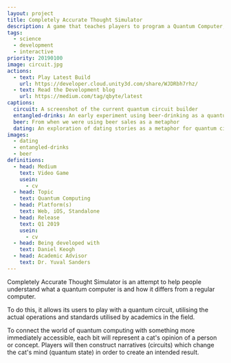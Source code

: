 ```yaml
---
layout: project
title: Completely Accurate Thought Simulator
description: A game that teaches players to program a Quantum Computer, by having them tell stories about the inner thoughts of cats.
tags:
  - science
  - development
  - interactive
priority: 20190100
image: circuit.jpg
actions:
  - text: Play Latest Build
    url: https://developer.cloud.unity3d.com/share/WJDRbh7rhz/
  - text: Read the Development blog
    url: https://medium.com/tag/qbyte/latest
captions:
  circuit: A screenshot of the current quantum circuit builder
  entangled-drinks: An early experiment using beer-drinking as a quantum computing metaphor
  beer: From when we were using beer sales as a metaphor
  dating: An exploration of dating stories as a metaphor for quantum circuits
images:
  - dating
  - entangled-drinks
  - beer
definitions:
  - head: Medium
    text: Video Game
    usein:
      - cv
  - head: Topic
    text: Quantum Computing
  - head: Platform(s)
    text: Web, iOS, Standalone
  - head: Release
    text: Q1 2019
    usein:
      - cv
  - head: Being developed with
    text: Daniel Keogh
  - head: Academic Advisor
    text: Dr. Yuval Sanders
---
```

Completely Accurate Thought Simulator is an attempt to help people understand what a quantum computer is and how it differs from a regular computer.

To do this, it allows its users to play with a quantum circuit, utilising the actual operations and standards utilised by academics in the field.

To connect the world of quantum computing with something more immediately accessible, each bit will represent a cat's opinion of a person or concept. Players will then construct narratives (circuits) which change the cat's mind (quantum state) in order to create an intended result.
